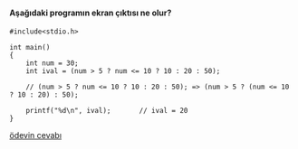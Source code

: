 #### Aşağıdaki programın ekran çıktısı ne olur?


```
#include<stdio.h>

int main()
{
	int num = 30;	
	int ival = (num > 5 ? num <= 10 ? 10 : 20 : 50);
	
	// (num > 5 ? num <= 10 ? 10 : 20 : 50); => (num > 5 ? (num <= 10 ? 10 : 20) : 50);

	printf("%d\n", ival);		// ival = 20
}
```

[ödevin cevabı](https://vimeo.com/363334841)

